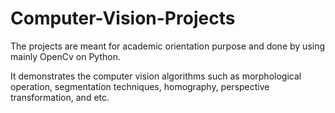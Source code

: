 # Computer-Vision-Projects
The projects are meant for academic orientation purpose and done by using mainly OpenCv on Python.

It demonstrates the computer vision algorithms such as morphological operation, segmentation techniques, homography, perspective transformation, and etc.
